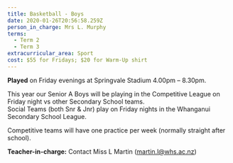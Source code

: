 ```yaml
---
title: Basketball - Boys
date: 2020-01-26T20:56:58.259Z
person_in_charge: Mrs L. Murphy
terms:
  - Term 2
  - Term 3
extracurricular_area: Sport
cost: $55 for Fridays; $20 for Warm-Up shirt
---
```

**Played** on Friday evenings at Springvale Stadium 4.00pm – 8.30pm. 

This year our Senior A Boys will be playing in the Competitive League on Friday night vs other Secondary School teams.  
Social Teams (both Snr & Jnr) play on Friday nights in the Whanganui Secondary School League.

Competitive teams will have one practice per week (normally straight after school).

**Teacher-in-charge:** Contact Miss L Martin (martin.l@whs.ac.nz)
